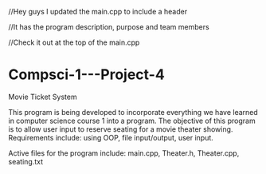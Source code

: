 
//Hey guys I updated the main.cpp to include a header

//It has the program description, purpose and team members

//Check it out at the top of the main.cpp

# Compsci-1---Project-4

Movie Ticket System

This program  is being developed to incorporate everything we have learned in computer science course 1 into a program.
The objective of this program is to allow user input to reserve seating for a movie theater showing.
Requirements include: using OOP, file input/output, user input.

Active files for the program include: main.cpp, Theater.h, Theater.cpp, seating.txt
